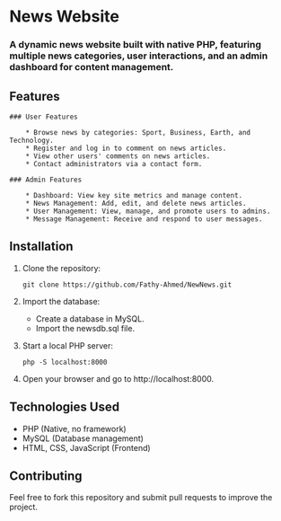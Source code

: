 # News Website

### A dynamic news website built with native PHP, featuring multiple news categories, user interactions, and an admin dashboard for content management.

## Features

    ### User Features
    
        * Browse news by categories: Sport, Business, Earth, and Technology.
        * Register and log in to comment on news articles.
        * View other users' comments on news articles.
        * Contact administrators via a contact form.

    ### Admin Features
    
        * Dashboard: View key site metrics and manage content.
        * News Management: Add, edit, and delete news articles.
        * User Management: View, manage, and promote users to admins.
        * Message Management: Receive and respond to user messages.

## Installation

1. Clone the repository:

    `git clone https://github.com/Fathy-Ahmed/NewNews.git`

2. Import the database:

    * Create a database in MySQL.
    * Import the newsdb.sql file.

3. Start a local PHP server:

    `php -S localhost:8000`

4. Open your browser and go to http://localhost:8000.

## Technologies Used

* PHP (Native, no framework)
* MySQL (Database management)
* HTML, CSS, JavaScript (Frontend)

## Contributing

Feel free to fork this repository and submit pull requests to improve the project.
